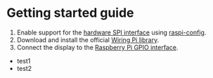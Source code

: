 # Getting started guide

1. Enable support for the [hardware SPI interface](https://www.raspberrypi.org/documentation/hardware/raspberrypi/spi/README.md) using [raspi-config](https://www.raspberrypi.org/documentation/configuration/raspi-config.md).
2. Download and install the official [Wiring Pi library](http://wiringpi.com/download-and-install/).
3. Connect the display to the [Raspberry Pi GPIO interface](https://www.raspberrypi.org/documentation/usage/gpio/README.md).
  - test1
  - test2
